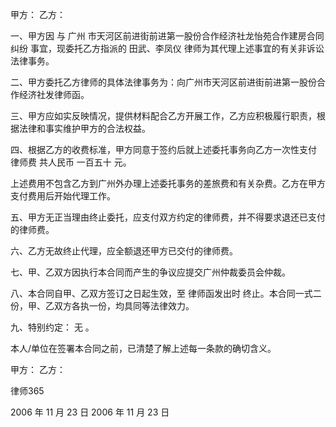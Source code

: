 
 甲方： 
 乙方： 
 
 一、甲方因 与
广州
市天河区前进街前进第一股份合作经济社龙怡苑合作建房合同纠纷   事宜，现委托乙方指派的 田武、李凤仪 律师为其代理上述事宜的有关非诉讼法律事务。 
 
 二、甲方委托乙方律师的具体法律事务为：向广州市天河区前进街前进第一股份合作经济社发律师函。 
 
 三、甲方应如实反映情况，提供材料配合乙方开展工作，乙方应积极履行职责，根据法律和事实维护甲方的合法权益。 
 
 四、根据乙方的收费标准，甲方同意于签约后就上述委托事务向乙方一次性支付
律师费
共人民币 一百五十 元。 
 
 上述费用不包含乙方到广州外办理上述委托事务的差旅费和有关杂费。乙方在甲方支付费用后开始代理工作。 
 
 五、甲方无正当理由终止委托，应支付双方约定的律师费，并不得要求退还已支付的律师费。 
 
 六、乙方无故终止代理，应全额退还甲方已交付的律师费。 
 
 七、甲、乙双方因执行本合同而产生的争议应提交广州仲裁委员会仲裁。 
 
 八、本合同自甲、乙双方签订之日起生效，至  律师函发出时  终止。本合同一式二份，甲、乙双方各执一份，均具同等法律效力。 
 
 九、特别约定：            无             。 
 
 本人/单位在签署本合同之前，已清楚了解上述每一条款的确切含义。 
 
 甲方：                                      乙方：
 




 
律师365






 2006 年 11 月 23 日                          2006 年  11 月 23 日 


 

 
 
 
 
 
  


  
 

  


  


  
 
 
 
 

